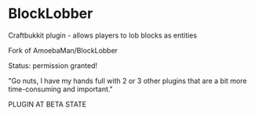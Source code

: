 BlockLobber
===========

Craftbukkit plugin - allows players to lob blocks as entities

Fork of AmoebaMan/BlockLobber

Status: permission granted!

"Go nuts, I have my hands full with 2 or 3 other plugins that are a bit more time-consuming and important."

PLUGIN AT BETA STATE
